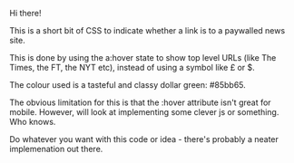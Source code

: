 
Hi there!

This is a short bit of CSS to indicate whether a link is to a paywalled news site.

This is done by using the a:hover state to show top level URLs (like The Times, the FT, the NYT etc), instead of using a symbol like £ or $.

The colour used is a tasteful and classy dollar green: #85bb65.

The obvious limitation for this is that the :hover attribute isn't great for mobile. However, will look at implementing some clever js or something. Who knows.

Do whatever you want with this code or idea - there's probably a neater implemenation out there.


